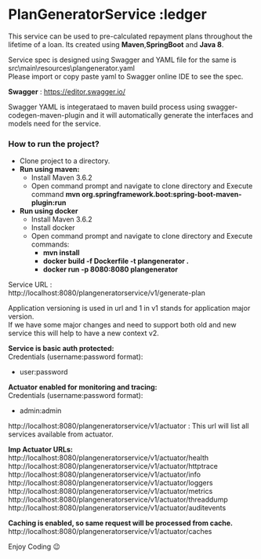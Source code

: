 # PlanGeneratorService :ledger

This service can be used to pre-calculated repayment plans throughout the lifetime of a loan.  Its created using **Maven**,**SpringBoot** and **Java 8**.  

Service spec is designed using Swagger and YAML file for the same is  src\main\resources\plangenerator.yaml  
Please import or copy paste yaml to Swagger online IDE to see the spec.  

**Swagger** : https://editor.swagger.io/    

Swagger YAML is integerataed to maven build process using swagger-codegen-maven-plugin and it will automatically generate the interfaces and models need for the service.      


### How to run the project?    

-  Clone project to a directory.  
-  **Run using maven:**  
      -   Install Maven 3.6.2  
      -   Open command prompt and navigate to clone directory and Execute command **mvn org.springframework.boot:spring-boot-maven-plugin:run** 
- **Run using docker**  
   -  Install Maven 3.6.2  
   -  Install docker
   -  Open command prompt and navigate to clone directory and Execute commands:  
      -  **mvn install**  
      -  **docker build -f Dockerfile -t plangenerator .**  
      -  **docker run -p 8080:8080 plangenerator**  
      
Service URL :  
http://localhost:8080/plangeneratorservice/v1/generate-plan  

Application versioning is used in url and 1 in v1 stands for application major version.  
If we have some major changes and need to support both old and new service this will help to have a new context v2. 



**Service is basic auth protected:**   
Credentials (username:password format):    
-   user:password     
     
**Actuator enabled for monitoring and tracing:**    
Credentials (username:password format):    
-   admin:admin  


http://localhost:8080/plangeneratorservice/v1/actuator  : This url will list all services available from actuator.  

**Imp Actuator URLs:**   
http://localhost:8080/plangeneratorservice/v1/actuator/health    
http://localhost:8080/plangeneratorservice/v1/actuator/httptrace  
http://localhost:8080/plangeneratorservice/v1/actuator/info    
http://localhost:8080/plangeneratorservice/v1/actuator/loggers   
http://localhost:8080/plangeneratorservice/v1/actuator/metrics   
http://localhost:8080/plangeneratorservice/v1/actuator/threaddump  
http://localhost:8080/plangeneratorservice/v1/actuator/auditevents  

**Caching is enabled, so same request will be processed from cache.**  
http://localhost:8080/plangeneratorservice/v1/actuator/caches  

Enjoy Coding :wink:





